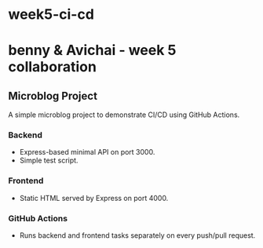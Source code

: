 # week5-ci-cd
# benny &amp; Avichai - week 5 collaboration


## Microblog Project

A simple microblog project to demonstrate CI/CD using GitHub Actions.

### Backend

- Express-based minimal API on port 3000.
- Simple test script.

### Frontend

- Static HTML served by Express on port 4000.

### GitHub Actions

- Runs backend and frontend tasks separately on every push/pull request.
